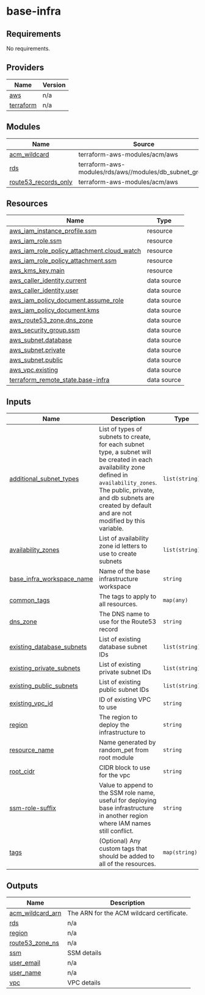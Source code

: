 <!-- BEGIN_TF_DOCS -->
# base-infra

## Requirements

No requirements.

## Providers

| Name | Version |
|------|---------|
| <a name="provider_aws"></a> [aws](#provider\_aws) | n/a |
| <a name="provider_terraform"></a> [terraform](#provider\_terraform) | n/a |

## Modules

| Name | Source | Version |
|------|--------|---------|
| <a name="module_acm_wildcard"></a> [acm\_wildcard](#module\_acm\_wildcard) | terraform-aws-modules/acm/aws | 5.1.1 |
| <a name="module_rds"></a> [rds](#module\_rds) | terraform-aws-modules/rds/aws//modules/db_subnet_group | 6.10.0 |
| <a name="module_route53_records_only"></a> [route53\_records\_only](#module\_route53\_records\_only) | terraform-aws-modules/acm/aws | 5.1.1 |

## Resources

| Name | Type |
|------|------|
| [aws_iam_instance_profile.ssm](https://registry.terraform.io/providers/hashicorp/aws/latest/docs/resources/iam_instance_profile) | resource |
| [aws_iam_role.ssm](https://registry.terraform.io/providers/hashicorp/aws/latest/docs/resources/iam_role) | resource |
| [aws_iam_role_policy_attachment.cloud_watch](https://registry.terraform.io/providers/hashicorp/aws/latest/docs/resources/iam_role_policy_attachment) | resource |
| [aws_iam_role_policy_attachment.ssm](https://registry.terraform.io/providers/hashicorp/aws/latest/docs/resources/iam_role_policy_attachment) | resource |
| [aws_kms_key.main](https://registry.terraform.io/providers/hashicorp/aws/latest/docs/resources/kms_key) | resource |
| [aws_caller_identity.current](https://registry.terraform.io/providers/hashicorp/aws/latest/docs/data-sources/caller_identity) | data source |
| [aws_caller_identity.user](https://registry.terraform.io/providers/hashicorp/aws/latest/docs/data-sources/caller_identity) | data source |
| [aws_iam_policy_document.assume_role](https://registry.terraform.io/providers/hashicorp/aws/latest/docs/data-sources/iam_policy_document) | data source |
| [aws_iam_policy_document.kms](https://registry.terraform.io/providers/hashicorp/aws/latest/docs/data-sources/iam_policy_document) | data source |
| [aws_route53_zone.dns_zone](https://registry.terraform.io/providers/hashicorp/aws/latest/docs/data-sources/route53_zone) | data source |
| [aws_security_group.ssm](https://registry.terraform.io/providers/hashicorp/aws/latest/docs/data-sources/security_group) | data source |
| [aws_subnet.database](https://registry.terraform.io/providers/hashicorp/aws/latest/docs/data-sources/subnet) | data source |
| [aws_subnet.private](https://registry.terraform.io/providers/hashicorp/aws/latest/docs/data-sources/subnet) | data source |
| [aws_subnet.public](https://registry.terraform.io/providers/hashicorp/aws/latest/docs/data-sources/subnet) | data source |
| [aws_vpc.existing](https://registry.terraform.io/providers/hashicorp/aws/latest/docs/data-sources/vpc) | data source |
| [terraform_remote_state.base-infra](https://registry.terraform.io/providers/hashicorp/terraform/latest/docs/data-sources/remote_state) | data source |

## Inputs

| Name | Description | Type | Default | Required |
|------|-------------|------|---------|:--------:|
| <a name="input_additional_subnet_types"></a> [additional\_subnet\_types](#input\_additional\_subnet\_types) | List of types of subnets to create, for each subnet type, a subnet will be created in each availability zone defined in `availability_zones`. The public, private, and db subnets are created by default and are not modified by this variable. | `list(string)` | <pre>[<br/>  "elasticache"<br/>]</pre> | no |
| <a name="input_availability_zones"></a> [availability\_zones](#input\_availability\_zones) | List of availability zone id letters to use to create subnets | `list(string)` | n/a | yes |
| <a name="input_base_infra_workspace_name"></a> [base\_infra\_workspace\_name](#input\_base\_infra\_workspace\_name) | Name of the base infrastructure workspace | `string` | n/a | yes |
| <a name="input_common_tags"></a> [common\_tags](#input\_common\_tags) | The tags to apply to all resources. | `map(any)` | `{}` | no |
| <a name="input_dns_zone"></a> [dns\_zone](#input\_dns\_zone) | The DNS name to use for the Route53 record | `string` | n/a | yes |
| <a name="input_existing_database_subnets"></a> [existing\_database\_subnets](#input\_existing\_database\_subnets) | List of existing database subnet IDs | `list(string)` | n/a | yes |
| <a name="input_existing_private_subnets"></a> [existing\_private\_subnets](#input\_existing\_private\_subnets) | List of existing private subnet IDs | `list(string)` | n/a | yes |
| <a name="input_existing_public_subnets"></a> [existing\_public\_subnets](#input\_existing\_public\_subnets) | List of existing public subnet IDs | `list(string)` | n/a | yes |
| <a name="input_existing_vpc_id"></a> [existing\_vpc\_id](#input\_existing\_vpc\_id) | ID of existing VPC to use | `string` | n/a | yes |
| <a name="input_region"></a> [region](#input\_region) | The region to deploy the infrastructure to | `string` | n/a | yes |
| <a name="input_resource_name"></a> [resource\_name](#input\_resource\_name) | Name generated by random\_pet from root module | `string` | n/a | yes |
| <a name="input_root_cidr"></a> [root\_cidr](#input\_root\_cidr) | CIDR block to use for the vpc | `string` | `"10.0.0.0/16"` | no |
| <a name="input_ssm-role-suffix"></a> [ssm-role-suffix](#input\_ssm-role-suffix) | Value to append to the SSM role name, useful for deploying base infrastructure in another region where IAM names still conflict. | `string` | `""` | no |
| <a name="input_tags"></a> [tags](#input\_tags) | (Optional) Any custom tags that should be added to all of the resources. | `map(string)` | `{}` | no |

## Outputs

| Name | Description |
|------|-------------|
| <a name="output_acm_wildcard_arn"></a> [acm\_wildcard\_arn](#output\_acm\_wildcard\_arn) | The ARN for the ACM wildcard certificate. |
| <a name="output_rds"></a> [rds](#output\_rds) | n/a |
| <a name="output_region"></a> [region](#output\_region) | n/a |
| <a name="output_route53_zone_ns"></a> [route53\_zone\_ns](#output\_route53\_zone\_ns) | n/a |
| <a name="output_ssm"></a> [ssm](#output\_ssm) | SSM details |
| <a name="output_user_email"></a> [user\_email](#output\_user\_email) | n/a |
| <a name="output_user_name"></a> [user\_name](#output\_user\_name) | n/a |
| <a name="output_vpc"></a> [vpc](#output\_vpc) | VPC details |
<!-- END_TF_DOCS -->